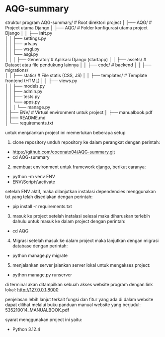 # AQG-summary
struktur program
AQG-summary/                         # Root direktori project
│
├── AQG/                             # Project utama Django
│   ├── AQG/                         # Folder konfigurasi utama project Django
│   │   ├── __init__.py              
│   │   ├── settings.py              
│   │   ├── urls.py                  
│   │   ├── wsgi.py                  
│   │   └── asgi.py         
│   │
│   ├── Generator/                   # Aplikasi Django (startapp)
│   │   ├── assets/                  # Dataset atau file pendukung lainnya
│   │   ├── code/                    # backend
│   │   ├── migrations/              
│   │   ├── static/                  # File statis (CSS, JS)
│   │   ├── templates/               # Template frontend (HTML)
│   │   ├── views.py                 
│   │   ├── models.py                
│   │   ├── admin.py                 
│   │   ├── tests.py                 
│   │   └── apps.py                  
│   │
│   └── manage.py                    
│
├── ENV/                             # Virtual environment untuk project 
│
├── manualbook.pdf                   
│
├── README.md                        
│
└── requirements.txt                 


untuk menjalankan project ini memerlukan beberapa setup

1. clone repository
unduh repository ke dalam perangkat dengan perintah:
- https://github.com/coconato04/AQG-summary.git
- cd AQG-summary

2. membuat environment untuk framework django, berikut caranya:
- python -m venv ENV
- ENV\Scripts\activate

setelah ENV aktif, maka dilanjutkan instalasi dependencies menggunakan txt yang telah disediakan dengan perintah:

- pip install -r requirements.txt


3. masuk ke project
setelah instalasi selesai maka diharuskan terlebih dahulu untuk masuk ke dalam project dengan perintah:

- cd AQG


4. Migrasi
setelah masuk ke dalam project maka lanjutkan dengan migrasi database dengan perintah:

- python manage.py migrate


5. menjalankan server
jalankan server lokal untuk mengakses project:

- python manage.py runserver

di terminal akan ditampilkan sebuah akses website program dengan link lokal: http://127.0.0.1:8000 


penjelasan lebih lanjut terkait fungsi dan fitur yang ada di dalam website dapat dilihat melalui buku panduan manual website yang berjudul: 535210014_MANUALBOOK.pdf

syarat menggunakan project ini yaitu:
- Python 3.12.4